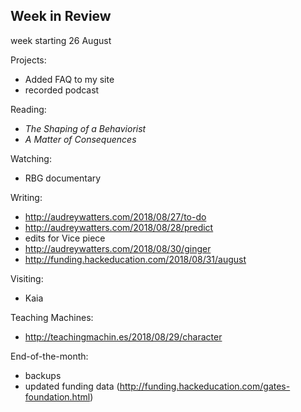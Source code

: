 ## Week in Review

week starting 26 August

Projects:
* Added FAQ to my site
* recorded podcast

Reading:
* *The Shaping of a Behaviorist*
* *A Matter of Consequences*

Watching:
* RBG documentary

Writing:
* http://audreywatters.com/2018/08/27/to-do
* http://audreywatters.com/2018/08/28/predict
* edits for Vice piece
* http://audreywatters.com/2018/08/30/ginger
* http://funding.hackeducation.com/2018/08/31/august

Visiting:
* Kaia

Teaching Machines:
* http://teachingmachin.es/2018/08/29/character

End-of-the-month:
* backups
* updated funding data (http://funding.hackeducation.com/gates-foundation.html)
